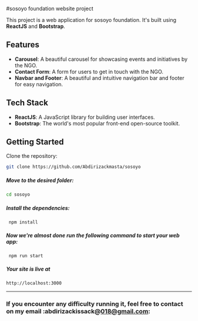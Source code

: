 #sosoyo foundation website project

This project is a web application for sosoyo foundation. It's built using **ReactJS** and **Bootstrap**.

## Features

- **Carousel**: A beautiful carousel for showcasing events and initiatives by the NGO.
- **Contact Form**: A form for users to get in touch with the NGO.
- **Navbar and Footer**: A beautiful and intuitive navigation bar and footer for easy navigation.

## Tech Stack

- **ReactJS**: A JavaScript library for building user interfaces.
- **Bootstrap**: The world's most popular front-end open-source toolkit.

## Getting Started

Clone the repository:
```bash
git clone https://github.com/Abdirizackmasta/sosoyo
```
##### Move to the desired folder:

```bash
cd sosoyo
```

##### Install the dependencies:
```
 npm install
```
##### Now we're almost done run the following command to start your web app:
```
 npm run start
```

##### Your site is live at
```bash
http://localhost:3000
```
---

### If you encounter any difficulty running it, feel free to contact on my email :abdirizackissack@018@gmail.com:


